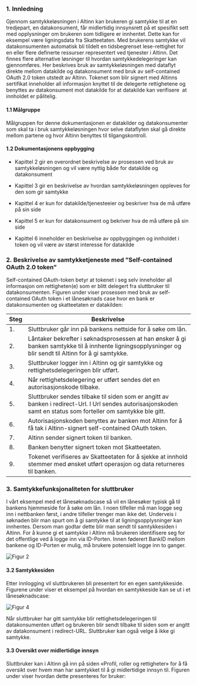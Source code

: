 ### 1. Innledning

Gjennom samtykkeløsningen i Altinn kan brukeren gi samtykke til at en tredjepart, en datakonsument, får midlertidig innsynsrett på et spesifikt sett med opplysninger om brukeren som tidligere er innhentet. Dette kan for eksempel være ligningsdata fra Skatteetaten. Med brukerens samtykke vil datakonsumenten automatisk bli tildelt en tidsbegrenset lese-rettighet for en eller flere definerte ressurser representert ved tjenester i Altinn. Det finnes flere alternative løsninger til hvordan samtykkedelegeringer kan gjennomføres. Her beskrives bruk av samtykkeløsningen med dataflyt direkte mellom datakilde og datakonsument med bruk av self-contained OAuth 2.0 token utstedt av Altinn. Tokenet som blir signert med Altinns sertifikat inneholder all informasjon knyttet til de delegerte rettighetene og benyttes av datakonsument mot datakilde for at datakilde kan verifisere  at innholdet er pålitelig.


#### 1.1 Målgruppe

Målgruppen for denne dokumentasjonen er datakilder og datakonsumenter som skal ta i bruk samtykkeløsningen hvor selve dataflyten skal gå direkte mellom partene og hvor Altinn benyttes til tilgangskontroll.


#### 1.2 Dokumentasjonens oppbygging

* Kapittel 2 gir en overordnet beskrivelse av prosessen ved bruk av samtykkeløsningen og vil være nyttig både for datakilde og datakonsument 

* Kapittel 3 gir en beskrivelse av hvordan samtykkeløsningen oppleves for den som gir samtykke

* Kapittel 4 er kun for datakilde/tjenesteeier og beskriver hva de må utføre på sin side

* Kapittel 5 er kun for datakonsument og bekriver hva de må utføre på sin side

* Kapittel 6 inneholder en beskrivelse av oppbyggingen og innholdet i token og vil være av størst interesse for datakilde  



### 2. Beskrivelse av samtykketjeneste med ”Self-contained OAuth 2.0 token”

Self-contained OAuth-token betyr at tokenet i seg selv inneholder all informasjon om rettigheten(e) som er blitt delegert fra sluttbruker til datakonsumenten. Figuren under viser prosessen med bruk av self-contained OAuth token i et lånesøknads case hvor en bank er datakonsumenten og skatteetaten er datakilden:



|Steg|Beskrivelse|
|--------|--------|
| 1. | Sluttbruker går inn på bankens nettside for å søke om lån.|
| 2. | Låntaker bekrefter i søknadsprosessen at han ønsker å gi banken samtykke til å innhente ligningsopplysninger og blir sendt til Altinn for å gi samtykke.|
| 3. | Sluttbruker logger inn i Altinn og gir samtykke og rettighetsdelegeringen blir utført.|
| 4. | Når rettighetsdelegering er utført sendes det en autorisasjonskode tilbake.|
| 5. | Sluttbruker sendes tilbake til siden som er angitt av banken i redirect-Url. I Url sendes autorisasjonskoden samt en status som forteller om samtykke ble gitt.|
| 6. | Autorisasjonskoden benyttes av banken mot Altinn for å få tak i Altinn-signert self-contained OAuth token.| 
| 7. | Altinn sender signert token til banken.| 
|8. | Banken benytter signert token mot Skatteetaten.|                                                                                                              
|9. | Tokenet verifiseres av Skatteetaten for å sjekke at innhold stemmer med ønsket utført operasjon og data returneres til banken.|    

### 3. Samtykkefunksjonaliteten for sluttbruker


I vårt eksempel med et lånesøknadscase så vil en lånesøker typisk gå til bankens hjemmeside for å søke om lån. I noen tilfeller må man logge seg inn i nettbanken først, i andre tilfeller trenger man ikke det. Underveis i søknaden blir man spurt om å gi samtykke til at ligningsopplysninger kan innhentes. Dersom man godtar dette blir man sendt til samtykkesiden i Altinn. For å kunne gi et samtykke i Altinn må brukeren identifisere seg for det offentlige ved å logge inn via ID-Porten. Innen føderert BankID mellom bankene og ID-Porten er mulig, må brukere potensielt logge inn to ganger. 

![](https://github.com/elwal/docs/blob/master/content/guides/samtykkeBilder/Figur2.jpg "Figur 2")

#### 3.2 Samtykkesiden
Etter innlogging vil sluttbrukeren bli presentert for en egen samtykkeside.  Figurene under viser et eksempel på hvordan en samtykkeside kan se ut i et lånesøknadscase:

![](https://github.com/elwal/docs/blob/master/content/guides/samtykkeBilder/Figur4.jpg "Figur 4")

Når sluttbruker har gitt samtykke blir rettighetsdelegeringen til datakonsumenten utført og brukeren blir sendt tilbake til siden som er angitt av datakonsument i redirect-URL. Sluttbruker kan også velge å ikke gi samtykke.

#### 3.3 Oversikt over midlertidige innsyn

Sluttbruker kan i Altinn gå inn på siden «Profil, roller og rettigheter» for å få oversikt over hvem man har samtykket til å gi midlertidige innsyn til. Figuren under viser hvordan dette presenteres for bruker:

